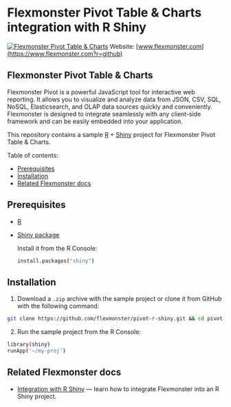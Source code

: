 # Flexmonster Pivot Table & Charts integration with R Shiny
[![Flexmonster Pivot Table & Charts](https://cdn.flexmonster.com/landing.png)](https://www.flexmonster.com?r=github)
Website: [www.flexmonster.com](https://www.flexmonster.com?r=github)

## Flexmonster Pivot Table & Charts

Flexmonster Pivot is a powerful JavaScript tool for interactive web reporting. It allows you to visualize and analyze data from JSON, CSV, SQL, NoSQL, Elasticsearch, and OLAP data sources quickly and conveniently. Flexmonster is designed to integrate seamlessly with any client-side framework and can be easily embedded into your application.

This repository contains a sample [R](https://www.r-project.org/) + [Shiny](https://www.rstudio.com/products/shiny/) project for Flexmonster Pivot Table & Charts.

Table of contents:

- [Prerequisites](#prerequisites)
- [Installation](#installation)
- [Related Flexmonster docs](#related-flexmonster-docs)

## <a id="prerequisites"></a>Prerequisites

- [R](https://www.r-project.org/)
- [Shiny package](https://www.rstudio.com/products/shiny/)

  Install it from the R Console:
  ```bash
  install.packages("shiny")
  ```

## <a id="installation"></a>Installation

1. Download a `.zip` archive with the sample project or clone it from GitHub with the following command:

```bash
git clone https://github.com/flexmonster/pivot-r-shiny.git && cd pivot-r-shiny
```

2. Run the sample project from the R Console:

```bash
library(shiny)
runApp('~/my-proj')
```

## <a id="related-flexmonster-docs"></a>Related Flexmonster docs
- [Integration with R Shiny](https://www.flexmonster.com/doc/integration-with-r-shiny?r=github) — learn how to integrate Flexmonster into an R Shiny project.
